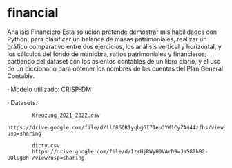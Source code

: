 # financial
Análisis Financiero
Esta solución pretende demostrar mis habilidades con Python, para clasificar un balance de masas patrimoniales, realizar un gráfico comparativo entre dos ejercicios, los análisis vertical y horizontal, y los cálculos del fondo de maniobra, ratios patrimoniales y financieros; partiendo del dataset con los asientos contables de un libro diario, y el uso de un diccionario para obtener los nombres de las cuentas del Plan General Contable.

·	Modelo utilizado: CRISP-DM

·	Datasets:

            Kreuzung_2021_2022.csv
            https://drive.google.com/file/d/1lC86QR1yqhgGI71euJYK1CyZAu44zfhs/view?usp=sharing
            
            dicty.csv
            https://drive.google.com/file/d/1zrHjRWyH0VArD9wJs582hB2-OQlUg8h-/view?usp=sharing
